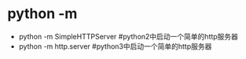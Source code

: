 # python -m
* python -m SimpleHTTPServer    #python2中启动一个简单的http服务器
* python -m http.server    #python3中启动一个简单的http服务器